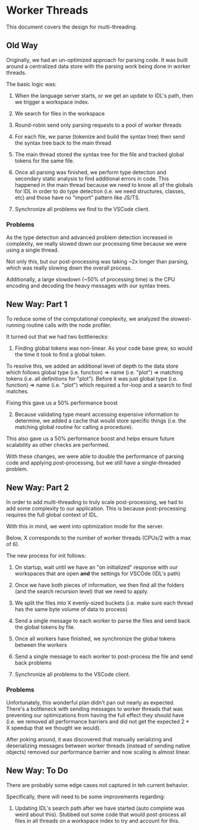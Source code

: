 # Worker Threads

This document covers the design for multi-threading.

## Old Way

Originally, we had an un-optimized approach for parsing code. It was built around a centralized data store with the parsing work being done in worker threads.

The basic logic was:

1. When the language server starts, or we get an update to IDL's path, then we trigger a workspace index.

2. We search for files in the workspace

3. Round-robin send only parsing requests to a pool of worker threads

4. For each file, we parse (tokenize and build the syntax tree) then send the syntax tree back to the main thread

5. The main thread stored the syntax tree for the file and tracked global tokens for the same file.

6. Once all parsing was finished, we perform type detection and secondary static analysis to find additional errors in code. This happened in the main thread because we need to know all of the globals for IDL in order to do type detection (i.e. we need structures, classes, etc) and those have no "import" pattern like JS/TS.

7. Synchronize all problems we find to the VSCode client.

### Problems

As the type detection and advanced problem detection increased in complexity, we really slowed down our processing time because we were using a single thread.

Not only this, but our post-processing was taking ~2x longer than parsing, which was really slowing down the overall process.

Additionally, a large slowdown (~50% of processing time) is the CPU encoding and decoding the heavy messages with our syntax trees.

## New Way: Part 1

To reduce some of the computational complexity, we analyzed the slowest-running routine calls with the node profiler.

It turned out that we had two bottlenecks:

1. Finding global tokens was non-linear. As your code base grew, so would the time it took to find a global token.

To resolve this, we added an additional level of depth to the data store which follows global type (i.e. function) => name (i.e. "plot") => matching tokens (i.e. all definitions for "plot"). Before it was just global type (i.e. function) => name (i.e. "plot") which required a for-loop and a search to find matches.

Fixing this gave us a 50% performance boost

2. Because validating type meant accessing expensive information to determine, we added a cache that would store specific things (i.e. the matching global routine for calling a procedure).

This also gave us a 50% performance boost and helps ensure future scalability as other checks are performed.

With these changes, we were able to double the performance of parsing code and applying post-processing, but we still have a single-threaded problem.

## New Way: Part 2

In order to add multi-threading to truly scale post-processing, we had to add some complexity to our application. This is because post-processing requires the full global context of IDL.

With this in mind, we went into optimization mode for the server.

Below, X corresponds to the number of worker threads (CPUs/2 with a max of 6).

The new process for init follows:

1. On startup, wait until we have an "on initialized" response with our workspaces that are open **and** the settings for VSCOde (IDL's path)

2. Once we have both pieces of information, we then find all the folders (and the search recursion level) that we need to apply.

3. We split the files into X evenly-sized buckets (i.e. make sure each thread has the same byte volume of data to process)

4. Send a single message to each worker to parse the files and send back the global tokens by file.

5. Once all workers have finished, we synchronize the global tokens between the workers

6. Send a single message to each worker to post-process the file and send back problems

7. Synchronize all problems to the VSCode client.

### Problems

Unfortunately, this wonderful plan didn't pan out nearly as expected. There's a bottleneck with sending messages to worker threads that was preventing our optimizations from having the full effect they should have (i.e. we removed all performance barriers and did not get the expected 2 \* X speedup that we thought we would).

After poking around, it was discovered that manually serializing and deserializing messages between worker threads (instead of sending native objects) removed our performance barrier and now scaling is almost linear.

## New Way: To Do

There are probably some edge cases not captured in teh current behavior.

Specifically, there will need to be some improvements regarding:

1. Updating IDL's search path after we have started (auto complete was weird about this). Stubbed out some code that would post-process all files in all threads on a workspace index to try and account for this.
